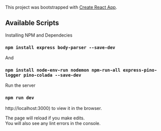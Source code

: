 This project was bootstrapped with [Create React App](https://github.com/facebook/create-react-app).

## Available Scripts

Installing NPM and Dependecies

### `npm install express body-parser --save-dev`

And

### `npm install node-env-run nodemon npm-run-all express-pino-logger pino-colada --save-dev`

Run the server

### `npm run dev`

http://localhost:3000) to view it in the browser.

The page will reload if you make edits.<br />
You will also see any lint errors in the console.




